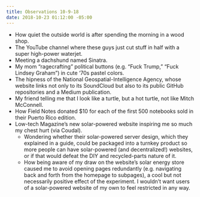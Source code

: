 ```yaml
---
title: Observations 10-9-18
date: 2018-10-23 01:12:00 -05:00
---
```


- How quiet the outside world is after spending the morning in a wood shop.
- The YouTube channel where these guys just cut stuff in half with a super high-power waterjet.
- Meeting a dachshund named Sinatra.
- My mom “ragecrafting” political buttons (e.g. “Fuck Trump,” “Fuck Lindsey Graham”) in cute ‘70s pastel colors.
- The hipness of the National Geospatial-Intelligence Agency, whose website links not only to its SoundCloud but also to its public GitHub repositories and a Medium publication.
- My friend telling me that I look like a turtle, but a hot turtle, not like Mitch McConnell.
- How Field Notes donated $10 for each of the first 500 notebooks sold in their Puerto Rico edition.
- Low-tech Magazine’s new solar-powered website inspiring me so much my chest hurt (via Coudal).
	- Wondering whether their solar-powered server design, which they explained in a guide, could be packaged into a turnkey product so more people can have solar-powered (and decentralized!) websites, or if that would defeat the DIY and recycled-parts nature of it.
	- How being aware of my draw on the website’s solar energy store caused me to avoid opening pages redundantly (e.g. navigating back and forth from the homepage to subpages), a cool but not necessarily positive effect of the experiment. I wouldn’t want users of a solar-powered website of my own to feel restricted in any way.